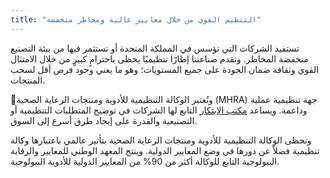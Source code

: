 ```yaml
---
title: "التنظيم القوي من خلال معايير عالية ومخاطر منخفضة"
---
```

تستفيد الشركات التي تؤسس في المملكة المتحدة أو تستثمر فيها من بيئة التصنيع منخفضة المخاطر. وتقدم صناعتنا إطارًا تنظيميًا يحظى باحترامٍ كبيرٍ من خلال الامتثال القوي وثقافة ضمان الجودة على جميع المستويات؛ وهو ما يعني وجود فرص أقل لسحب المنتجات.

وتُعتبر الوكالة التنظيمية للأدوية ومنتجات الرعاية الصحية (MHRA) جهة تنظيمية عملية وداعمة. ويساعد [مكتب الابتكار](https://www.gov.uk/government/groups/mhra-innovation-office) التابع لها الشركات في توضيح المتطلبات التنظيمية أو التصنيعية والقدرة على إيجاد طرق أسرع إلى السوق.
 
وتحظى الوكالة التنظيمية للأدوية ومنتجات الرعاية الصحية بتأثير عالمي باعتبارها وكالة تنظيمية فضلاً عن دورها في وضع المعايير الدولية. وينتج المعهد الوطني للمعايير والرقابة البيولوجية التابع للوكالة أكثر من 90% من المعايير الدولية للأدوية البيولوجية.

